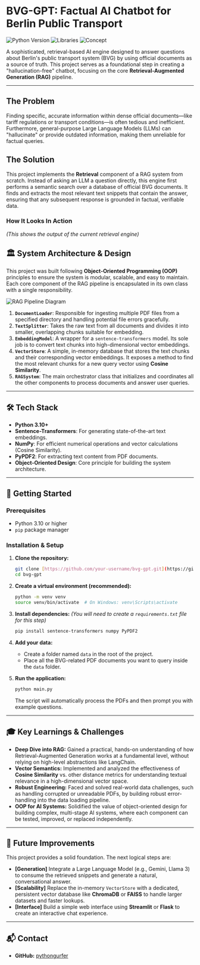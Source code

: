 # BVG-GPT: Factual AI Chatbot for Berlin Public Transport

![Python Version](https://img.shields.io/badge/Python-3.10%2B-blue.svg)
![Libraries](https://img.shields.io/badge/Libraries-SentenceTransformers%20%7C%20NumPy%20%7C%20PyPDF2-orange.svg)
![Concept](https://img.shields.io/badge/Concept-RAG%20%7C%20Vector%20Search-green.svg)

A sophisticated, retrieval-based AI engine designed to answer questions about Berlin's public transport system (BVG) by using official documents as a source of truth. This project serves as a foundational step in creating a "hallucination-free" chatbot, focusing on the core **Retrieval-Augmented Generation (RAG)** pipeline.

---

## The Problem

Finding specific, accurate information within dense official documents—like tariff regulations or transport conditions—is often tedious and inefficient. Furthermore, general-purpose Large Language Models (LLMs) can "hallucinate" or provide outdated information, making them unreliable for factual queries.

## The Solution

This project implements the **Retrieval** component of a RAG system from scratch. Instead of asking an LLM a question directly, this engine first performs a semantic search over a database of official BVG documents. It finds and extracts the most relevant text snippets that contain the answer, ensuring that any subsequent response is grounded in factual, verifiable data.

### How It Looks In Action

*(This shows the output of the current retrieval engine)*



## 🏛️ System Architecture & Design

This project was built following **Object-Oriented Programming (OOP)** principles to ensure the system is modular, scalable, and easy to maintain. Each core component of the RAG pipeline is encapsulated in its own class with a single responsibility.

![RAG Pipeline Diagram](https://i.imgur.com/L5nN1uH.png)

1.  **`DocumentLoader`**: Responsible for ingesting multiple PDF files from a specified directory and handling potential file errors gracefully.
2.  **`TextSplitter`**: Takes the raw text from all documents and divides it into smaller, overlapping chunks suitable for embedding.
3.  **`EmbeddingModel`**: A wrapper for a `sentence-transformers` model. Its sole job is to convert text chunks into high-dimensional vector embeddings.
4.  **`VectorStore`**: A simple, in-memory database that stores the text chunks and their corresponding vector embeddings. It exposes a method to find the most relevant chunks for a new query vector using **Cosine Similarity**.
5.  **`RAGSystem`**: The main orchestrator class that initializes and coordinates all the other components to process documents and answer user queries.

---

## 🛠️ Tech Stack

* **Python 3.10+**
* **Sentence-Transformers**: For generating state-of-the-art text embeddings.
* **NumPy**: For efficient numerical operations and vector calculations (Cosine Similarity).
* **PyPDF2**: For extracting text content from PDF documents.
* **Object-Oriented Design**: Core principle for building the system architecture.

---

## 🚀 Getting Started

### Prerequisites

-   Python 3.10 or higher
-   `pip` package manager

### Installation & Setup

1.  **Clone the repository:**
    ```bash
    git clone [https://github.com/your-username/bvg-gpt.git](https://github.com/your-username/bvg-gpt.git)
    cd bvg-gpt
    ```

2.  **Create a virtual environment (recommended):**
    ```bash
    python -m venv venv
    source venv/bin/activate  # On Windows: venv\Scripts\activate
    ```

3.  **Install dependencies:**
    *(You will need to create a `requirements.txt` file for this step)*
    ```bash
    pip install sentence-transformers numpy PyPDF2
    ```

4.  **Add your data:**
    -   Create a folder named `data` in the root of the project.
    -   Place all the BVG-related PDF documents you want to query inside the `data` folder.

5.  **Run the application:**
    ```bash
    python main.py
    ```
    The script will automatically process the PDFs and then prompt you with example questions.

---

## 🎓 Key Learnings & Challenges

* **Deep Dive into RAG:** Gained a practical, hands-on understanding of how Retrieval-Augmented Generation works at a fundamental level, without relying on high-level abstractions like LangChain.
* **Vector Semantics:** Implemented and analyzed the effectiveness of **Cosine Similarity** vs. other distance metrics for understanding textual relevance in a high-dimensional vector space.
* **Robust Engineering:** Faced and solved real-world data challenges, such as handling corrupted or unreadable PDFs, by building robust error-handling into the data loading pipeline.
* **OOP for AI Systems:** Solidified the value of object-oriented design for building complex, multi-stage AI systems, where each component can be tested, improved, or replaced independently.

---

## 🔮 Future Improvements

This project provides a solid foundation. The next logical steps are:
* **[Generation]** Integrate a Large Language Model (e.g., Gemini, Llama 3) to consume the retrieved snippets and generate a natural, conversational answer.
* **[Scalability]** Replace the in-memory `VectorStore` with a dedicated, persistent vector database like **ChromaDB** or **FAISS** to handle larger datasets and faster lookups.
* **[Interface]** Build a simple web interface using **Streamlit** or **Flask** to create an interactive chat experience.

---

## 📬 Contact

* **GitHub:** [pythongurfer](https://github.com/pythongurfer)
